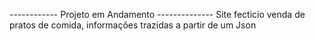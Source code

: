------------ Projeto em Andamento -------------- 
Site fecticio venda de pratos de comida, informações trazidas a partir de um Json
